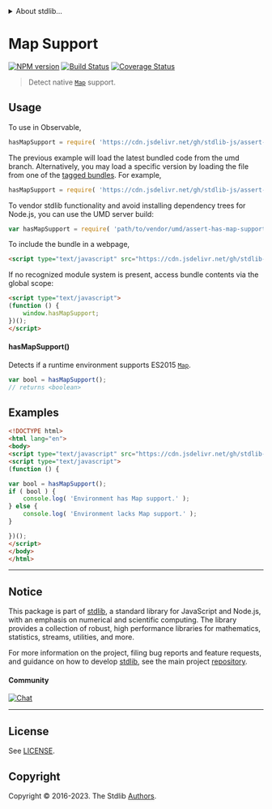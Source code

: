 <!--

@license Apache-2.0

Copyright (c) 2018 The Stdlib Authors.

Licensed under the Apache License, Version 2.0 (the "License");
you may not use this file except in compliance with the License.
You may obtain a copy of the License at

   http://www.apache.org/licenses/LICENSE-2.0

Unless required by applicable law or agreed to in writing, software
distributed under the License is distributed on an "AS IS" BASIS,
WITHOUT WARRANTIES OR CONDITIONS OF ANY KIND, either express or implied.
See the License for the specific language governing permissions and
limitations under the License.

-->


<details>
  <summary>
    About stdlib...
  </summary>
  <p>We believe in a future in which the web is a preferred environment for numerical computation. To help realize this future, we've built stdlib. stdlib is a standard library, with an emphasis on numerical and scientific computation, written in JavaScript (and C) for execution in browsers and in Node.js.</p>
  <p>The library is fully decomposable, being architected in such a way that you can swap out and mix and match APIs and functionality to cater to your exact preferences and use cases.</p>
  <p>When you use stdlib, you can be absolutely certain that you are using the most thorough, rigorous, well-written, studied, documented, tested, measured, and high-quality code out there.</p>
  <p>To join us in bringing numerical computing to the web, get started by checking us out on <a href="https://github.com/stdlib-js/stdlib">GitHub</a>, and please consider <a href="https://opencollective.com/stdlib">financially supporting stdlib</a>. We greatly appreciate your continued support!</p>
</details>

# Map Support

[![NPM version][npm-image]][npm-url] [![Build Status][test-image]][test-url] [![Coverage Status][coverage-image]][coverage-url] <!-- [![dependencies][dependencies-image]][dependencies-url] -->

> Detect native [`Map`][mdn-map] support.



<section class="usage">

## Usage

To use in Observable,

```javascript
hasMapSupport = require( 'https://cdn.jsdelivr.net/gh/stdlib-js/assert-has-map-support@umd/browser.js' )
```
The previous example will load the latest bundled code from the umd branch. Alternatively, you may load a specific version by loading the file from one of the [tagged bundles](https://github.com/stdlib-js/assert-has-map-support/tags). For example,

```javascript
hasMapSupport = require( 'https://cdn.jsdelivr.net/gh/stdlib-js/assert-has-map-support@v0.1.0-umd/browser.js' )
```

To vendor stdlib functionality and avoid installing dependency trees for Node.js, you can use the UMD server build:

```javascript
var hasMapSupport = require( 'path/to/vendor/umd/assert-has-map-support/index.js' )
```

To include the bundle in a webpage,

```html
<script type="text/javascript" src="https://cdn.jsdelivr.net/gh/stdlib-js/assert-has-map-support@umd/browser.js"></script>
```

If no recognized module system is present, access bundle contents via the global scope:

```html
<script type="text/javascript">
(function () {
    window.hasMapSupport;
})();
</script>
```

#### hasMapSupport()

Detects if a runtime environment supports ES2015 [`Map`][mdn-map].

```javascript
var bool = hasMapSupport();
// returns <boolean>
```

</section>

<!-- /.usage -->

<section class="examples">

## Examples

<!-- eslint no-undef: "error" -->

```html
<!DOCTYPE html>
<html lang="en">
<body>
<script type="text/javascript" src="https://cdn.jsdelivr.net/gh/stdlib-js/assert-has-map-support@umd/browser.js"></script>
<script type="text/javascript">
(function () {

var bool = hasMapSupport();
if ( bool ) {
    console.log( 'Environment has Map support.' );
} else {
    console.log( 'Environment lacks Map support.' );
}

})();
</script>
</body>
</html>
```

</section>

<!-- /.examples -->



<!-- Section for related `stdlib` packages. Do not manually edit this section, as it is automatically populated. -->

<section class="related">

</section>

<!-- /.related -->

<!-- Section for all links. Make sure to keep an empty line after the `section` element and another before the `/section` close. -->


<section class="main-repo" >

* * *

## Notice

This package is part of [stdlib][stdlib], a standard library for JavaScript and Node.js, with an emphasis on numerical and scientific computing. The library provides a collection of robust, high performance libraries for mathematics, statistics, streams, utilities, and more.

For more information on the project, filing bug reports and feature requests, and guidance on how to develop [stdlib][stdlib], see the main project [repository][stdlib].

#### Community

[![Chat][chat-image]][chat-url]

---

## License

See [LICENSE][stdlib-license].


## Copyright

Copyright &copy; 2016-2023. The Stdlib [Authors][stdlib-authors].

</section>

<!-- /.stdlib -->

<!-- Section for all links. Make sure to keep an empty line after the `section` element and another before the `/section` close. -->

<section class="links">

[npm-image]: http://img.shields.io/npm/v/@stdlib/assert-has-map-support.svg
[npm-url]: https://npmjs.org/package/@stdlib/assert-has-map-support

[test-image]: https://github.com/stdlib-js/assert-has-map-support/actions/workflows/test.yml/badge.svg?branch=v0.1.0
[test-url]: https://github.com/stdlib-js/assert-has-map-support/actions/workflows/test.yml?query=branch:v0.1.0

[coverage-image]: https://img.shields.io/codecov/c/github/stdlib-js/assert-has-map-support/main.svg
[coverage-url]: https://codecov.io/github/stdlib-js/assert-has-map-support?branch=main

<!--

[dependencies-image]: https://img.shields.io/david/stdlib-js/assert-has-map-support.svg
[dependencies-url]: https://david-dm.org/stdlib-js/assert-has-map-support/main

-->

[chat-image]: https://img.shields.io/gitter/room/stdlib-js/stdlib.svg
[chat-url]: https://app.gitter.im/#/room/#stdlib-js_stdlib:gitter.im

[stdlib]: https://github.com/stdlib-js/stdlib

[stdlib-authors]: https://github.com/stdlib-js/stdlib/graphs/contributors

[cli-section]: https://github.com/stdlib-js/assert-has-map-support#cli
[cli-url]: https://github.com/stdlib-js/assert-has-map-support/tree/cli
[@stdlib/assert-has-map-support]: https://github.com/stdlib-js/assert-has-map-support/tree/main

[umd]: https://github.com/umdjs/umd
[es-module]: https://developer.mozilla.org/en-US/docs/Web/JavaScript/Guide/Modules

[deno-url]: https://github.com/stdlib-js/assert-has-map-support/tree/deno
[umd-url]: https://github.com/stdlib-js/assert-has-map-support/tree/umd
[esm-url]: https://github.com/stdlib-js/assert-has-map-support/tree/esm
[branches-url]: https://github.com/stdlib-js/assert-has-map-support/blob/main/branches.md

[stdlib-license]: https://raw.githubusercontent.com/stdlib-js/assert-has-map-support/main/LICENSE

[mdn-map]: https://developer.mozilla.org/en-US/docs/Web/JavaScript/Reference/Global_Objects/Map

</section>

<!-- /.links -->
